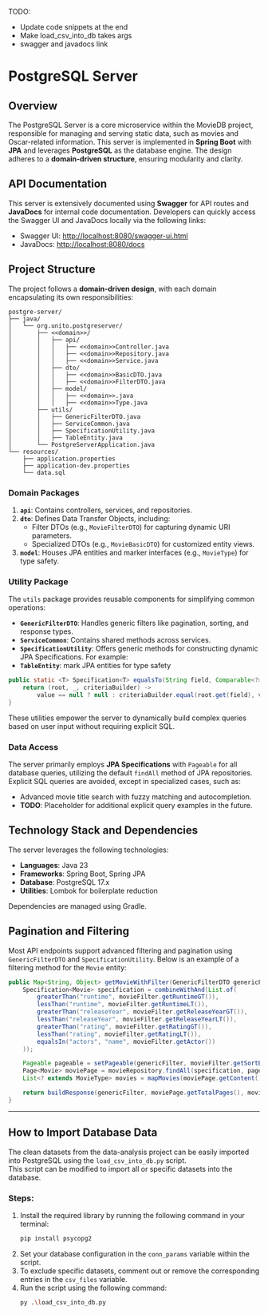 TODO:
- Update code snippets at the end
- Make load_csv_into_db takes args
- swagger and javadocs link

# PostgreSQL Server

## Overview
The PostgreSQL Server is a core microservice within the MovieDB project, responsible for managing and serving static data, such as movies and Oscar-related information. This server is implemented in **Spring Boot** with **JPA** and leverages **PostgreSQL** as the database engine. The design adheres to a **domain-driven structure**, ensuring modularity and clarity.

## API Documentation
This server is extensively documented using **Swagger** for API routes and **JavaDocs** for internal code documentation. Developers can quickly access the Swagger UI and JavaDocs locally via the following links:

- Swagger UI: [http://localhost:8080/swagger-ui.html](http://localhost:8080/swagger-ui.html)
- JavaDocs: [http://localhost:8080/docs](http://localhost:8080/docs)

## Project Structure
The project follows a **domain-driven design**, with each domain encapsulating its own responsibilities:

```
postgre-server/
├── java/
│   └── org.unito.postgreserver/
│       ├── <<domain>>/
│       │   ├── api/
│       │   │   ├── <<domain>>Controller.java
│       │   │   ├── <<domain>>Repository.java
│       │   │   ├── <<domain>>Service.java
│       │   ├── dto/
│       │   │   ├── <<domain>>BasicDTO.java
│       │   │   ├── <<domain>>FilterDTO.java
│       │   ├── model/
│       │   │   ├── <<domain>>.java
│       │   │   ├── <<domain>>Type.java
│       ├── utils/
│       │   ├── GenericFilterDTO.java
│       │   ├── ServiceCommon.java
│       │   ├── SpecificationUtility.java
│       │   ├── TableEntity.java
│       └── PostgreServerApplication.java
└── resources/
    ├── application.properties
    ├── application-dev.properties
    └── data.sql
```
### Domain Packages
1. **`api`**: Contains controllers, services, and repositories.
2. **`dto`**: Defines Data Transfer Objects, including:
   - Filter DTOs (e.g., `MovieFilterDTO`) for capturing dynamic URI parameters.
   - Specialized DTOs (e.g., `MovieBasicDTO`) for customized entity views.
3. **`model`**: Houses JPA entities and marker interfaces (e.g., `MovieType`) for type safety.

### Utility Package
The `utils` package provides reusable components for simplifying common operations:

- **`GenericFilterDTO`**: Handles generic filters like pagination, sorting, and response types.
- **`ServiceCommon`**: Contains shared methods across services.
- **`SpecificationUtility`**: Offers generic methods for constructing dynamic JPA Specifications. For example:
- **`TableEntity`**: mark JPA entities for type safety
```java
public static <T> Specification<T> equalsTo(String field, Comparable<?> value) {
    return (root, _, criteriaBuilder) ->
        value == null ? null : criteriaBuilder.equal(root.get(field), value);
}
```

These utilities empower the server to dynamically build complex queries based on user input without requiring explicit SQL.

### Data Access
The server primarily employs **JPA Specifications** with `Pageable` for all database queries, utilizing the default `findAll` method of JPA repositories. Explicit SQL queries are avoided, except in specialized cases, such as:

- Advanced movie title search with fuzzy matching and autocompletion.
- **TODO**: Placeholder for additional explicit query examples in the future.

## Technology Stack and Dependencies
The server leverages the following technologies:

- **Languages**: Java 23
- **Frameworks**: Spring Boot, Spring JPA
- **Database**: PostgreSQL 17.x
- **Utilities**: Lombok for boilerplate reduction

Dependencies are managed using Gradle.

## Pagination and Filtering
Most API endpoints support advanced filtering and pagination using `GenericFilterDTO` and `SpecificationUtility`. Below is an example of a filtering method for the `Movie` entity:

```java
public Map<String, Object> getMovieWithFilter(GenericFilterDTO genericFilter, MovieFilterDTO movieFilter) {
    Specification<Movie> specification = combineWithAnd(List.of(
        greaterThan("runtime", movieFilter.getRuntimeGT()),
        lessThan("runtime", movieFilter.getRuntimeLT()),
        greaterThan("releaseYear", movieFilter.getReleaseYearGT()),
        lessThan("releaseYear", movieFilter.getReleaseYearLT()),
        greaterThan("rating", movieFilter.getRatingGT()),
        lessThan("rating", movieFilter.getRatingLT()),
        equalsIn("actors", "name", movieFilter.getActor())
    ));

    Pageable pageable = setPageable(genericFilter, movieFilter.getSortBy());
    Page<Movie> moviePage = movieRepository.findAll(specification, pageable);
    List<? extends MovieType> movies = mapMovies(moviePage.getContent(), genericFilter.getResponseType());

    return buildResponse(genericFilter, moviePage.getTotalPages(), movies);
}
```
---
## How to Import Database Data
The clean datasets from the data-analysis project can be easily imported into PostgreSQL using the `load_csv_into_db.py` script.  
This script can be modified to import all or specific datasets into the database.

### Steps:
1. Install the required library by running the following command in your terminal:
   ```bash
   pip install psycopg2
   ```
2. Set your database configuration in the `conn_params` variable within the script.
3. To exclude specific datasets, comment out or remove the corresponding entries in the `csv_files` variable.
4. Run the script using the following command:
   ```bash
   py .\load_csv_into_db.py
   ```
